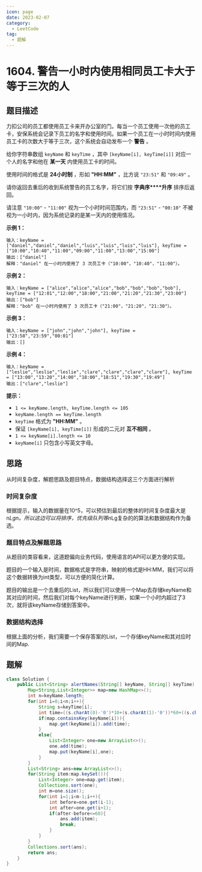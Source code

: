 ```yaml
---
icon: page
date: 2023-02-07
category:
  - LeetCode
tag:
  - 题解
---
```


# 1604. 警告一小时内使用相同员工卡大于等于三次的人

## 题目描述

力扣公司的员工都使用员工卡来开办公室的门。每当一个员工使用一次他的员工卡，安保系统会记录下员工的名字和使用时间。如果一个员工在一小时时间内使用员工卡的次数大于等于三次，这个系统会自动发布一个 **警告** 。

给你字符串数组 `keyName` 和 `keyTime` ，其中 `[keyName[i], keyTime[i]]` 对应一个人的名字和他在 **某一天** 内使用员工卡的时间。

使用时间的格式是 **24小时制** ，形如 **"HH:MM"** ，比方说 `"23:51"` 和 `"09:49"` 。

请你返回去重后的收到系统警告的员工名字，将它们按 **字典序****升序** 排序后返回。

请注意 `"10:00"` - `"11:00"` 视为一个小时时间范围内，而 `"23:51"` - `"00:10"` 不被视为一小时内，因为系统记录的是某一天内的使用情况。

**示例 1：**

```
输入：keyName = ["daniel","daniel","daniel","luis","luis","luis","luis"], keyTime = ["10:00","10:40","11:00","09:00","11:00","13:00","15:00"]
输出：["daniel"]
解释："daniel" 在一小时内使用了 3 次员工卡（"10:00"，"10:40"，"11:00"）。
```

**示例 2：**

```
输入：keyName = ["alice","alice","alice","bob","bob","bob","bob"], keyTime = ["12:01","12:00","18:00","21:00","21:20","21:30","23:00"]
输出：["bob"]
解释："bob" 在一小时内使用了 3 次员工卡（"21:00"，"21:20"，"21:30"）。
```

**示例 3：**

```
输入：keyName = ["john","john","john"], keyTime = ["23:58","23:59","00:01"]
输出：[]
```

**示例 4：**

    输入：keyName = ["leslie","leslie","leslie","clare","clare","clare","clare"], keyTime = ["13:00","13:20","14:00","18:00","18:51","19:30","19:49"]
    输出：["clare","leslie"]

**提示：**

* `1 <= keyName.length, keyTime.length <= 105`
* `keyName.length == keyTime.length`
* `keyTime` 格式为 **"HH:MM"** 。
* 保证 `[keyName[i], keyTime[i]]` 形成的二元对 **互不相同** 。
* `1 <= keyName[i].length <= 10`
* `keyName[i]` 只包含小写英文字母。

## 思路

从时间复杂度，解题思路及题目特点，数据结构选择这三个方面进行解析

### 时间复杂度

根据提示，输入的数据量在10^5，可以预估到最后的整体的时间复杂度最大是n*Lgn。所以这边可以将排序，优先级队列等n*Lg复杂的的算法和数据结构作为备选。

### 题目特点及解题思路

从题目的类容看来，这道题偏向业务代码，使用语言的API可以更方便的实现。

题目的一个输入是时间，数据格式是字符串，映射的格式是HH:MM，我们可以将这个数据转换为int类型，可以方便的简化计算。

题目的输出是一个去重后的List，所以我们可以使用一个Map去存储keyName和其对应的时间，然后我们对每个keyName进行判断，如果一个小时内超过了3次，就将该keyName存储到答案中。

### 数据结构选择

根据上面的分析，我们需要一个保存答案的List，一个存储keyName和其对应时间的Map.

## 题解

```java
class Solution {
    public List<String> alertNames(String[] keyName, String[] keyTime) {
        Map<String,List<Integer>> map=new HashMap<>();
        int n=keyName.length;
        for(int i=0;i<n;i++){
            String s=keyTime[i];
            int time=((s.charAt(0)-'0')*10+(s.charAt(1)-'0'))*60+((s.charAt(3)-'0')*10+(s.charAt(4)-'0'));
            if(map.containsKey(keyName[i])){
                map.get(keyName[i]).add(time);
            }
            else{
                List<Integer> one=new ArrayList<>();
                one.add(time);
                map.put(keyName[i],one);
            }
        }
        List<String> ans=new ArrayList<>();
        for(String item:map.keySet()){
            List<Integer> one=map.get(item);
            Collections.sort(one);
            int m=one.size();
            for(int i=1;i<m-1;i++){
                int before=one.get(i-1);
                int after=one.get(i+1);
                if(after-before<=60){
                    ans.add(item);
                    break;
                }
            }
        }
        Collections.sort(ans);
        return ans;
    }
}

```
